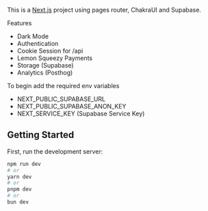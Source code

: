 This is a [Next.js](https://nextjs.org/) project using pages router, ChakraUI and Supabase.

Features
- Dark Mode
- Authentication
- Cookie Session for /api
- Lemon Squeezy Payments
- Storage (Supabase)
- Analytics (Posthog)

To begin add the required env variables
- NEXT_PUBLIC_SUPABASE_URL
- NEXT_PUBLIC_SUPABASE_ANON_KEY
- NEXT_SERVICE_KEY (Supabase Service Key)


## Getting Started

First, run the development server:

```bash
npm run dev
# or
yarn dev
# or
pnpm dev
# or
bun dev
```
